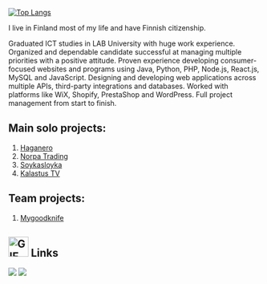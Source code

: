 [![Top Langs](https://github-readme-stats.vercel.app/api/top-langs/?username=soykasloyka&layout=compact)](https://github.com/anuraghazra/github-readme-stats)

I live in Finland most of my life and have Finnish citizenship. 

Graduated ICT studies in LAB University with huge work experience. Organized and dependable candidate successful at managing multiple priorities with a positive attitude. Proven experience developing consumer-focused websites and programs using Java, Python, PHP, Node.js, React.js, MySQL and JavaScript. Designing and developing web applications across multiple APIs, third-party integrations and databases. Worked with platforms like WiX, Shopify, PrestaShop and WordPress. Full project management from start to finish.


## Main solo projects:
1. [Haganero](https://haganero.com)
2. [Norpa Trading](https://llcnorpa.com)
3. [Soykasloyka](https://soykasloyka.com)
4. [Kalastus TV](https://kalastus-tv.com)

## Team projects:
1. [Mygoodknife](https://mygoodknife.com)

## <img src="https://media1.tenor.com/m/yIX_27rQAIkAAAAC/ado-ado-cute.gif" alt="GIF" width="40">  Links
[![](https://img.shields.io/badge/-linkedin-0073B1?style=flat-square)](https://www.linkedin.com/in/petraitvid/)
[![](https://img.shields.io/badge/deviantart-05cc47)](https://www.deviantart.com/soykasloykasayon)


